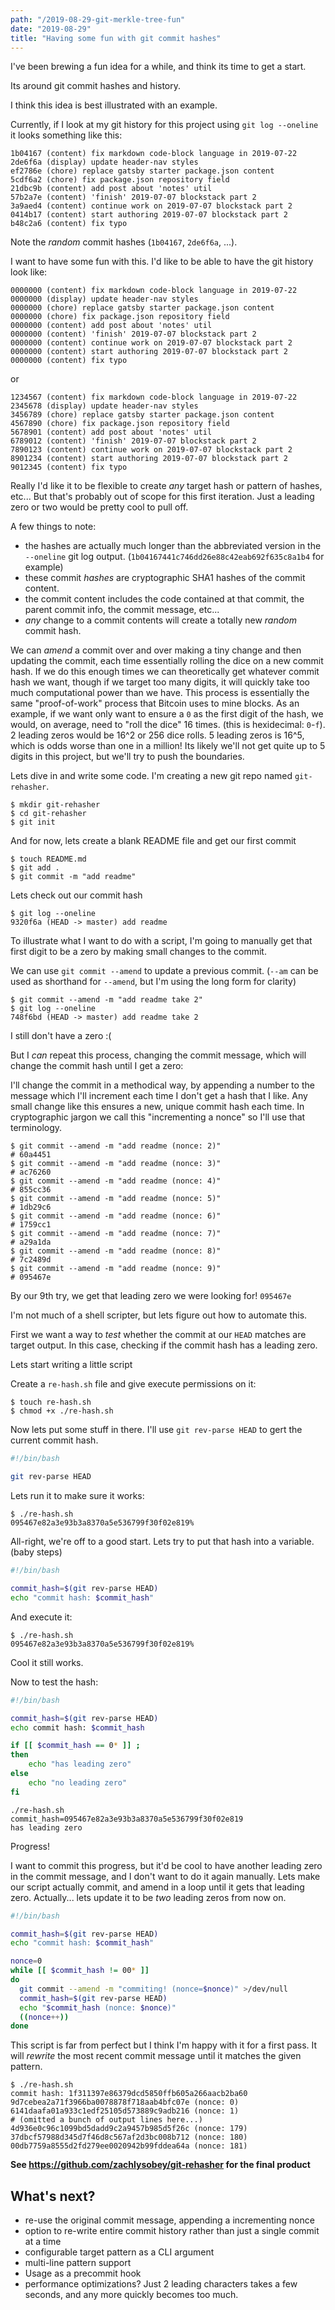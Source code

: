 ```yaml
---
path: "/2019-08-29-git-merkle-tree-fun"
date: "2019-08-29"
title: "Having some fun with git commit hashes"
---
```


I've been brewing a fun idea for a while, and think its time to get a start.

Its around git commit hashes and history.

I think this idea is best illustrated with an example.

Currently, if I look at my git history for this project using `git log --oneline` it looks something like this:

```
1b04167 (content) fix markdown code-block language in 2019-07-22
2de6f6a (display) update header-nav styles
ef2786e (chore) replace gatsby starter package.json content
5cdf6a2 (chore) fix package.json repository field
21dbc9b (content) add post about 'notes' util
57b2a7e (content) 'finish' 2019-07-07 blockstack part 2
3a9aed4 (content) continue work on 2019-07-07 blockstack part 2
0414b17 (content) start authoring 2019-07-07 blockstack part 2
b48c2a6 (content) fix typo
```

Note the *random* commit hashes (`1b04167`, `2de6f6a`, ...).

I want to have some fun with this. I'd like to be able to have the git history look like:

```
0000000 (content) fix markdown code-block language in 2019-07-22
0000000 (display) update header-nav styles
0000000 (chore) replace gatsby starter package.json content
0000000 (chore) fix package.json repository field
0000000 (content) add post about 'notes' util
0000000 (content) 'finish' 2019-07-07 blockstack part 2
0000000 (content) continue work on 2019-07-07 blockstack part 2
0000000 (content) start authoring 2019-07-07 blockstack part 2
0000000 (content) fix typo
```

or

```
1234567 (content) fix markdown code-block language in 2019-07-22
2345678 (display) update header-nav styles
3456789 (chore) replace gatsby starter package.json content
4567890 (chore) fix package.json repository field
5678901 (content) add post about 'notes' util
6789012 (content) 'finish' 2019-07-07 blockstack part 2
7890123 (content) continue work on 2019-07-07 blockstack part 2
8901234 (content) start authoring 2019-07-07 blockstack part 2
9012345 (content) fix typo
```

Really I'd like it to be flexible to create *any* target hash or pattern of hashes, etc... But that's probably out of scope for this first iteration. Just a leading zero or two would be pretty cool to pull off.

A few things to note:

- the hashes are actually much longer than the abbreviated version in the `--oneline` git log output. (`1b04167441c746dd26e88c42eab692f635c8a1b4` for example)
- these commit *hashes* are cryptographic SHA1 hashes of the commit content.
- the commit content includes the code contained at that commit, the parent commit info, the commit message, etc...
- *any* change to a commit contents will create a totally new *random* commit hash. 

We can *amend* a commit over and over making a tiny change and then updating the commit, each time essentially rolling the dice on a new commit hash. If we do this enough times we can theoretically get whatever commit hash we want, though if we target too many digits, it will quickly take too much computational power than we have. This process is essentially the same "proof-of-work" process that Bitcoin uses to mine blocks. As an example, if we want only want to ensure a `0` as the first digit of the hash, we would, on average, need to "roll the dice" 16 times. (this is hexidecimal: `0`-`f`). 2 leading zeros would be 16^2 or 256 dice rolls. 5 leading zeros is 16^5, which is odds worse than one in a million! Its likely we'll not get quite up to 5 digits in this project, but we'll try to push the boundaries.

Lets dive in and write some code. I'm creating a new git repo named `git-rehasher`.

```
$ mkdir git-rehasher
$ cd git-rehasher
$ git init
```

And for now, lets create a blank README file and get our first commit

```
$ touch README.md
$ git add .
$ git commit -m "add readme"
```

Lets check out our commit hash

```
$ git log --oneline
9320f6a (HEAD -> master) add readme
```

To illustrate what I want to do with a script, I'm going to manually get that first digit to be a zero by making small changes to the commit.

We can use `git commit --amend` to update a previous commit. (`--am` can be used as shorthand for `--amend`, but I'm using the long form for clarity)

```
$ git commit --amend -m "add readme take 2"
$ git log --oneline
748f6bd (HEAD -> master) add readme take 2
```

I still don't have a zero :(

But I *can* repeat this process, changing the commit message, which will change the commit hash until I get a zero:

I'll change the commit in a methodical way, by appending a number to the message which I'll increment each time I don't get a hash that I like. Any small change like this ensures a new, unique commit hash each time. In cryptographic jargon we call this "incrementing a nonce" so I'll use that terminology.

```
$ git commit --amend -m "add readme (nonce: 2)"
# 60a4451
$ git commit --amend -m "add readme (nonce: 3)"
# ac76260
$ git commit --amend -m "add readme (nonce: 4)"
# 855cc36
$ git commit --amend -m "add readme (nonce: 5)"
# 1db29c6
$ git commit --amend -m "add readme (nonce: 6)"
# 1759cc1
$ git commit --amend -m "add readme (nonce: 7)"
# a29a1da
$ git commit --amend -m "add readme (nonce: 8)"
# 7c2489d
$ git commit --amend -m "add readme (nonce: 9)"
# 095467e
```

By our 9th try, we get that leading zero we were looking for! `095467e`

I'm not much of a shell scripter, but lets figure out how to automate this.

First we want a way to *test* whether the commit at our `HEAD` matches are target output. In this case, checking if the commit hash has a leading zero.

Lets start writing a little script

Create a `re-hash.sh` file and give execute permissions on it:

```
$ touch re-hash.sh
$ chmod +x ./re-hash.sh
```

Now lets put some stuff in there. I'll use `git rev-parse HEAD` to gert the current commit hash.

```bash
#!/bin/bash

git rev-parse HEAD
```

Lets run it to make sure it works:

```
$ ./re-hash.sh       
095467e82a3e93b3a8370a5e536799f30f02e819% 
```

All-right, we're off to a good start. Lets try to put that hash into a variable. (baby steps)

```bash
#!/bin/bash

commit_hash=$(git rev-parse HEAD)
echo "commit hash: $commit_hash"
```

And execute it:

```
$ ./re-hash.sh       
095467e82a3e93b3a8370a5e536799f30f02e819% 
```

Cool it still works.

Now to test the hash:

```bash
#!/bin/bash

commit_hash=$(git rev-parse HEAD)
echo commit hash: $commit_hash

if [[ $commit_hash == 0* ]] ;
then
    echo "has leading zero"
else
    echo "no leading zero"
fi
```

```
./re-hash.sh
commit_hash=095467e82a3e93b3a8370a5e536799f30f02e819
has leading zero
```

Progress!

I want to commit this progress, but it'd be cool to have another leading zero in the commit message, and I don't want to do it again manually. Lets make our script actually commit, and amend in a loop until it gets that leading zero. Actually... lets update it to be *two* leading zeros from now on.

```bash
#!/bin/bash

commit_hash=$(git rev-parse HEAD)
echo "commit hash: $commit_hash"

nonce=0
while [[ $commit_hash != 00* ]]
do
  git commit --amend -m "commiting! (nonce=$nonce)" >/dev/null
  commit_hash=$(git rev-parse HEAD)
  echo "$commit_hash (nonce: $nonce)"
  ((nonce++))
done
```

This script is far from perfect but I think I'm happy with it for a first pass. It will *rewrite* the most recent commit message until it matches the given pattern.

```
$ ./re-hash.sh
commit hash: 1f311397e86379dcd5850ffb605a266aacb2ba60
9d7cebea2a71f3966ba0078878f718aab4bfc07e (nonce: 0)
6141daafa01a933c1edf25105d573889c9adb216 (nonce: 1)
# (omitted a bunch of output lines here...)
4d936e0c96c1099bd5dadd9c2a9457b985d5f26c (nonce: 179)
37dbcf57988d345d7f46d8c567af2d3bc008b712 (nonce: 180)
00db7759a8555d2fd279ee0020942b99fddea64a (nonce: 181)
```

**See https://github.com/zachlysobey/git-rehasher for the final product**

## What's next?

- re-use the original commit message, appending a incrementing nonce
- option to re-write entire commit history rather than just a single commit at a time
- configurable target pattern as a CLI argument
- multi-line pattern support
- Usage as a precommit hook
- performance optimizations? Just 2 leading characters takes a few seconds, and any more quickly becomes too much.
